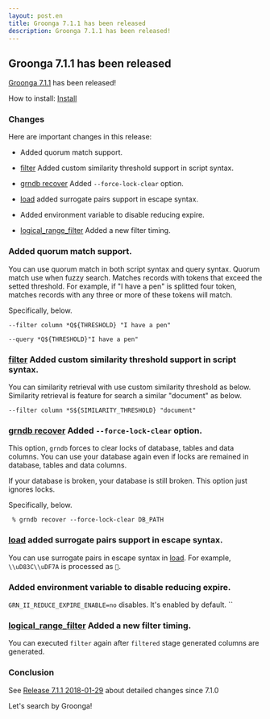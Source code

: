 ```yaml
---
layout: post.en
title: Groonga 7.1.1 has been released
description: Groonga 7.1.1 has been released!
---
```


## Groonga 7.1.1 has been released

[Groonga 7.1.1](/docs/news.html#release-7.1.1) has been released!

How to install: [Install](/docs/install.html)

### Changes

Here are important changes in this release:

  * Added quorum match support.

  * [filter](/docs/reference/commands/select.html#search-condition-filter) Added custom similarity threshold support in script syntax.

  * [grndb recover](/docs/reference/executables/grndb.html#force-lock-clear) Added `--force-lock-clear` option.

  * [load](/docs/reference/commands/load.html) added surrogate pairs support in escape syntax.

  * Added environment variable to disable reducing expire.

  * [logical_range_filter](/docs/reference/commands/logical_range_filter.html#post-filter) Added a new filter timing.

### Added quorum match support.

You can use quorum match in both script syntax and query syntax.
Quorum match use when fuzzy search.
Matches records with tokens that exceed the setted threshold.
For example, if "I have a pen" is splitted four token, matches records with any three or more of these tokens will match.

Specifically, below.

```text
--filter column *Q${THRESHOLD} "I have a pen"

--query *Q${THRESHOLD}"I have a pen"
```

### [filter](/docs/reference/commands/select.html#search-condition-filter) Added custom similarity threshold support in script syntax.

You can similarity retrieval with use custom similarity threshold as below.
Similarity retrieval is feature for search a similar "document" as below.

```text
--filter column *S${SIMILARITY_THRESHOLD} "document"
```

### [grndb recover](/docs/reference/executables/grndb.html#force-lock-clear) Added `--force-lock-clear` option.

This option, ``grndb`` forces to clear locks of database, tables and data columns.
You can use your database again even if locks are remained in database, tables and data columns.

If your database is broken, your database is still broken.
This option just ignores locks.

Specifically, below.

```text
 % grndb recover --force-lock-clear DB_PATH
```

### [load](/docs/reference/commands/load.html) added surrogate pairs support in escape syntax.

You can use surrogate pairs in escape syntax in [load](/docs/reference/commands/load.html).
For example, ``\\uD83C\\uDF7A`` is processed as ``🍺``.

### Added environment variable to disable reducing expire.

`GRN_II_REDUCE_EXPIRE_ENABLE=no` disables.
It's enabled by default.
``

### [logical_range_filter](/docs/reference/commands/logical_range_filter.html#post-filter) Added a new filter timing.

You can executed `filter` again after `filtered` stage generated columns are generated.

### Conclusion

See [Release 7.1.1 2018-01-29](/docs/news.html#release-7.1.1) about detailed changes since 7.1.0

Let's search by Groonga!
